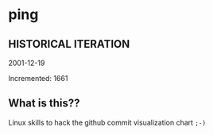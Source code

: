 # ping

## HISTORICAL ITERATION
2001-12-19

Incremented: 1661

## What is this?? 
Linux skills to hack the github commit visualization chart `;-)`
